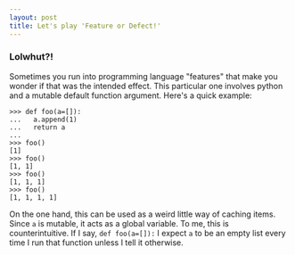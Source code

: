 ```yaml
---
layout: post
title: Let's play 'Feature or Defect!'
---
```


### Lolwhut?!

Sometimes you run into programming language "features" that make you wonder if that was the intended effect. This particular one involves python and a mutable default function argument. Here's a quick example:

<!--more-->

    >>> def foo(a=[]):
    ...   a.append(1)
    ...   return a
    ... 
    >>> foo()
    [1]
    >>> foo()
    [1, 1]
    >>> foo()
    [1, 1, 1]
    >>> foo()
    [1, 1, 1, 1]

On the one hand, this can be used as a weird little way of caching items. Since `a` is mutable, it acts as a global variable. To me, this is counterintuitive. If I say, `def foo(a=[]):` I expect `a` to be an empty list every time I run that function unless I tell it otherwise.
